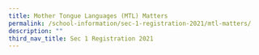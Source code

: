 ```yaml
---
title: Mother Tongue Languages (MTL) Matters
permalink: /school-information/sec-1-registration-2021/mtl-matters/
description: ""
third_nav_title: Sec 1 Registration 2021
---
```



